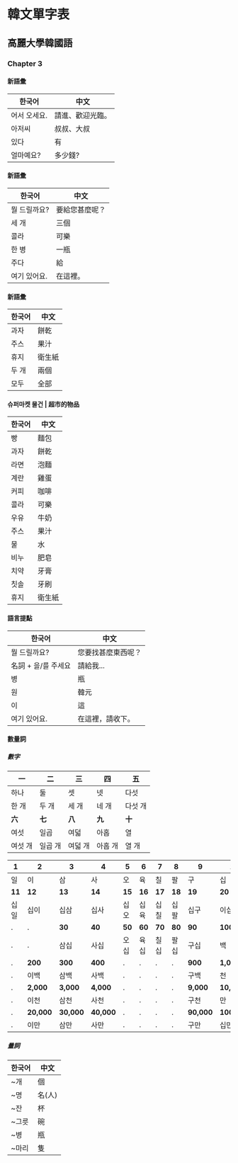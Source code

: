 # 韓文單字表

## 高麗大學韓國語

### Chapter 3

#### 新語彙

한국어 | 中文
--- | ---
어서 오세요. | 請進、歡迎光臨。
아저씨 | 叔叔、大叔
있다 | 有
얼마예요? | 多少錢?

#### 新語彙

한국어 | 中文
--- | ---
뭘 드릴까요? | 要給您甚麼呢？
세 개 | 三個
콜라 | 可樂
한 병 | 一瓶
주다 | 給
여기 있어요. | 在這裡。

#### 新語彙

한국어 | 中文
--- | ---
과자 | 餅乾
주스 | 果汁
휴지 | 衛生紙
두 개 | 兩個
모두 | 全部

#### 슈퍼마켓 물건 | 超市的物品

한국어 | 中文
--- | ---
빵 | 麵包
과자 | 餅乾
라면 | 泡麵
계란 | 雞蛋
커피 | 咖啡
콜라 | 可樂
우유 | 牛奶
주스 | 果汁
물 | 水
비누 | 肥皂
치약 | 牙膏
칫솔 | 牙刷
휴지 | 衛生紙

#### 語言提點

한국어 | 中文
--- | ---
뭘 드릴까요? | 您要找甚麼東西呢？
名詞 + 을/를 주세요 | 請給我...
병 | 瓶
원 | 韓元
이 | 這
여기 있어요. | 在這裡，請收下。

#### 數量詞

##### 數字

一 | 二 | 三 | 四 | 五
--- | --- | --- | --- | ---
하나 | 둘 | 셋 | 넷 | 다섯
한 개 | 두 개 | 세 개 | 네 개 | 다섯 개 | 
**六** | **七** | **八** | **九** | **十**
여섯 | 일곱 | 여덟 | 아홉 | 열
여섯 개 | 일곱 개 | 여덟 개 | 아홉 개 | 열 개 | 

1 | 2 | 3 | 4 | 5 | 6 | 7 | 8 | 9 | 10
--- | --- | --- | --- | --- | --- | --- | --- | --- | ---
일 | 이 | 삼 | 사 | 오 | 육 | 칠 | 팔 | 구 | 십
**11** | **12** | **13** | **14** | **15** | **16** | **17** | **18** | **19** | **20**
십일 | 십이 | 십삼 | 십사 | 십오 | 십육 | 십칠 | 십팔 | 십구 | 이십
. | . | **30** | **40** | **50** | **60** | **70** | **80** | **90** | **100**
. | . | 삼십 | 사십 | 오십 | 육십 | 칠십 | 팔십 | 구십 | 백
. | **200** | **300** | **400** | . | . | . | . | **900** | **1,000**
. | 이백 | 삼백 | 사백 | . | . | . | . | 구백 | 천
. | **2,000** | **3,000** | **4,000** | . | . | . | . | **9,000** | **10,000**
. | 이천 | 삼천 | 사천 | . | . | . | . | 구천 | 만
. | **20,000** | **30,000** | **40,000** | . | . | . | . | **90,000** | **100,000**
. | 이만 | 삼만 | 사만 | . | . | . | . | 구만 | 십만

##### 量詞

한국어 | 中文
--- | ---
~개 | 個
~명 | 名(人)
~잔 | 杯
~그릇 | 碗
~병 | 瓶
~마리 | 隻